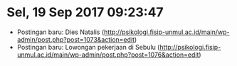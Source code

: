 # Sel, 19 Sep 2017 09:23:47

- Postingan baru: Dies Natalis (http://psikologi.fisip-unmul.ac.id/main/wp-admin/post.php?post=1073&action=edit)
- Postingan baru: Lowongan pekerjaan di Sebulu (http://psikologi.fisip-unmul.ac.id/main/wp-admin/post.php?post=1076&action=edit)